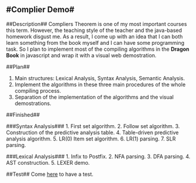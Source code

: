 #Complier Demo#
---------------

##Description##
Compliers Theorem is one of my most important courses this term. However, the teaching style of the teacher and the java-based homework disgust me. As a result, I come up with an idea that I can both learn something from the book myself and I can have some programming task. So I plan to implement most of the compiling algorithms in the **Dragon Book** in javascript and wrap it with a visual web demostration.

##Plan##
1. Main structures: Lexical Analysis, Syntax Analysis, Semantic Analysis.
2. Implement the algorithms in these three main procedures of the whole compiling process.
3. Separation of the implementation of the algorithms and the visual demostrations.

##Finished##

###Syntax Analysis###
    1. First set algorithm.
    2. Follow set algorithm.
    3. Construction of the predictive analysis table.
    4. Table-driven predictive analysis algorithm.
    5. LR(0) Item set algorithm.
    6. LR(1) parsing.
    7. SLR parsing.

###Lexical Analysis###
    1. Infix to Postfix.
    2. NFA parsing.
    3. DFA parsing.
    4. AST construction.
    5. LEXER demo.

##Test##
Come [here](http://aquietzero.github.com/Compiler_Demo) to have a test.
